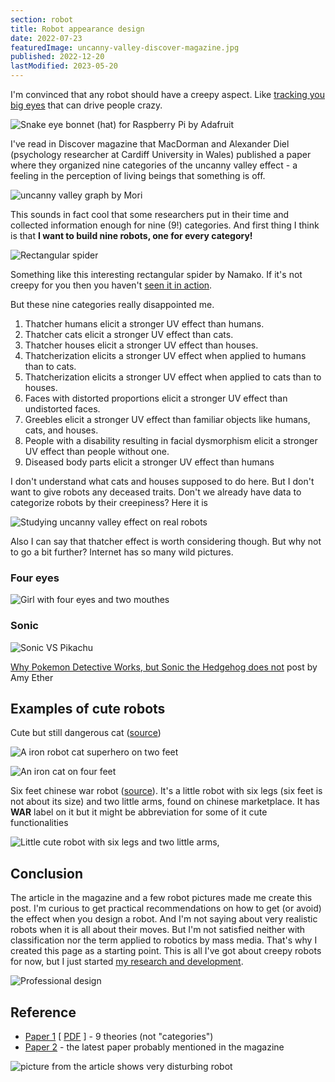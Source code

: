 ```yaml
---
section: robot
title: Robot appearance design
date: 2022-07-23
featuredImage: uncanny-valley-discover-magazine.jpg
published: 2022-12-20
lastModified: 2023-05-20
---
```


I'm convinced that any robot should have a creepy aspect. Like [tracking you big eyes](https://www.adafruit.com/product/3813) that can drive people crazy.

![Snake eye bonnet (hat) for Raspberry Pi by Adafruit](./big-robot-eyes.jpg "Just two LCD displays and convex lenses, but it already adds life")

I've read in Discover magazine that MacDorman and Alexander Diel (psychology researcher at Cardiff University in Wales) published a paper where they organized nine categories of the uncanny valley effect - a feeling in the perception of living beings that something is off.

![uncanny valley graph by Mori](./uncanny-valley-graph-mori.png "Credit to Diel & MacDorman, Journal of Vision 2021")

This sounds in fact cool that some researchers put in their time and collected information enough for nine (9!) categories. And first thing I think is that **I want to build nine robots, one for every category!**

![Rectangular spider](./rectangular-spider.jpg)

Something like this interesting rectangular spider by Namako. If it's not creepy for you then you haven't [seen it in action](https://twitter.com/KantenNamako/status/1577672677497896961).

But these nine categories really disappointed me.

1. Thatcher humans elicit a stronger UV effect than humans.
2. Thatcher cats elicit a stronger UV effect than cats.
3. Thatcher houses elicit a stronger UV effect than houses.
4. Thatcherization elicits a stronger UV effect when applied to humans than to cats.
5. Thatcherization elicits a stronger UV effect when applied to cats than to houses.
6. Faces with distorted proportions elicit a stronger UV effect than undistorted faces.
7. Greebles elicit a stronger UV effect than familiar objects like humans, cats, and houses.
8. People with a disability resulting in facial dysmorphism elicit a stronger UV effect than people without one.
9. Diseased body parts elicit a stronger UV effect than humans

I don't understand what cats and houses supposed to do here. But I don't want to give robots any deceased traits. Don't we already have data to categorize robots by their creepiness? Here it is

![Studying uncanny valley effect on real robots](./robot-faces-study.jpg "Picture from paper: Navigating a social world with robot partners: A quantitative cartography of the Uncanny Valley by Mathur and Reichling")

Also I can say that thatcher effect is worth considering though. But why not to go a bit further? Internet has so many wild pictures.


### Four eyes

![Girl with four eyes and two mouthes](./four-eyes.jpg "Credit probably goes to anti alcohol campaing ad")

### Sonic

![Sonic VS Pikachu](./sonic-vs-pikachu.jpg)

[Why Pokemon Detective Works, but Sonic the Hedgehog does not](https://www.writingintotheether.com/the-uncanny-valley-why-pokemon-detective-works-but-sonic-the-hedgehog-does-not/) post by Amy Ether


## Examples of cute robots

Cute but still dangerous cat ([source](https://www.prompthunt.com/prompt/clfo6tpjl0007mk0786609v5r))

![A iron robot cat superhero on two feet](./cat-robot.jpeg "Full prompt nonsense: cinematic, Film texture, Film light, Hyper detailed, Hyper realistic, masterpiece, atmospheric, High resolution, 8k, HDR, 500px,  Cinematic, Photography, Sharp, Hasselblad, Dramatic Lighting, Depth of field, Medium shot, Soft color palette, 80mm, Incredibly high detailed, Lightroom gallery")

![An iron cat on four feet](./cat-robot-2.jpeg)

Six feet chinese war robot ([source](https://www.alibaba.com/product-detail/Six-Feet-B-O-Dancing-Robot_1600060530606.html)). It's a little robot with six legs (six feet is not about its size) and two little arms, found on chinese marketplace. It has **WAR** label on it but it might be abbreviation for some of it cute functionalities

![Little cute robot with six legs and two little arms, ](./six-feet-chinese-war-robot.webp)

## Conclusion

The article in the magazine and a few robot pictures made me create this post. I'm curious to get practical recommendations on how to get (or avoid) the effect when you design a robot. And I'm not saying about very realistic robots when it is all about their moves. But I'm not satisfied neither with classification nor the term applied to robotics by mass media. That's why I created this page as a starting point. This is all I've got about creepy robots for now, but I just started [my research and development](/make/robot).

![Professional design](./Robots_by_Methane_Studios.jpg "Robots by Methane Studios")


## Reference

- [Paper 1](https://www.semanticscholar.org/paper/Creepy-cats-and-strange-high-houses%3A-Support-for-in-Diel-Macdorman/da9f0e4fdd00d32c58d44308f312b487563dd52c) [ [PDF](https://pdfs.semanticscholar.org/6c45/f56d81df1e67dd3ea90be780541e0859516d.pdf) ] - 9 theories (not "categories")
- [Paper 2](https://www.researchgate.net/publication/353373476_A_Meta-analysis_of_the_Uncanny_Valley%27s_Independent_and_Dependent_Variables) - the latest paper probably mentioned in the magazine


![picture from the article shows very disturbing robot](./uncanny-valley-discover-magazine.jpg)

